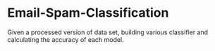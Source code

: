 # Email-Spam-Classification
Given a processed version of data set, building various classifier and calculating the accuracy of each model.
